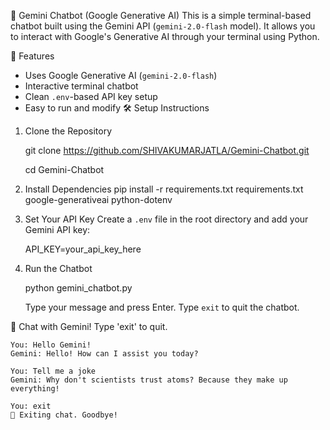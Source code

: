 🤖 Gemini Chatbot (Google Generative AI)
This is a simple terminal-based chatbot built using the Gemini API (`gemini-2.0-flash` model). It allows you to interact with Google's Generative AI through your terminal using Python.

🚀 Features
- Uses Google Generative AI (`gemini-2.0-flash`)
- Interactive terminal chatbot
- Clean `.env`-based API key setup
- Easy to run and modify
🛠️ Setup Instructions

1. Clone the Repository

   git clone https://github.com/SHIVAKUMARJATLA/Gemini-Chatbot.git

    cd Gemini-Chatbot


3. Install Dependencies
    pip install -r requirements.txt
    requirements.txt
    google-generativeai
    python-dotenv

4. Set Your API Key
    Create a `.env` file in the root directory and add your Gemini API key:

    API_KEY=your_api_key_here

5. Run the Chatbot

    python gemini_chatbot.py

    Type your message and press Enter. Type `exit` to quit the chatbot.


🤖 Chat with Gemini! Type 'exit' to quit.

    You: Hello Gemini!
    Gemini: Hello! How can I assist you today?

    You: Tell me a joke
    Gemini: Why don't scientists trust atoms? Because they make up everything!

    You: exit
    👋 Exiting chat. Goodbye!

